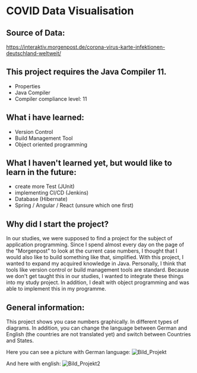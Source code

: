 # COVID Data Visualisation

## Source of Data:
https://interaktiv.morgenpost.de/corona-virus-karte-infektionen-deutschland-weltweit/

## This project requires the Java Compiler 11.
* Properties 
* Java Compiler 
* Compiler compliance level: 11

## What i have learned:
- Version Control
- Build Management Tool
- Object oriented programming

## What I haven't learned yet, but would like to learn in the future:
- create more Test (JUnit)
- implementing CI/CD (Jenkins)
- Database (Hibernate)
- Spring / Angular / React (unsure which one first)

## Why did I start the project?
In our studies, we were supposed to find a project for the subject of application programming. Since I spend almost every day on the page of the "Morgenpost" to look at the current case numbers, I thought that I would also like to build something like that, simplified. With this project, I wanted to expand my acquired knowledge in Java. Personally, I think that tools like version control or build management tools are standard. Because we don't get taught this in our studies, I wanted to integrate these things into my study project. In addition, I dealt with object programming and was able to implement this in my programme.

## General information:
This project shows you case numbers graphically. In different types of diagrams. In addition, you can change the language between German and English (the countries are not translated yet) and switch between Countries and States.

Here you can see a picture with German language:
![Bild_Projekt](https://user-images.githubusercontent.com/72971697/113402753-d5283100-93a5-11eb-8768-dce8b0bdb141.png)

And here with english:
![Bild_Projekt2](https://user-images.githubusercontent.com/72971697/113402899-16204580-93a6-11eb-9737-b300b84e58b0.png)
